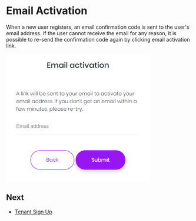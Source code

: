 # Email Activation

When a new user registers, an email confirmation code is sent to the user's email address. If the user cannot receive the email for any reason, it is possible to re-send the confirmation
code again by clicking email activation link.

<img src="images/email-activation-1.png" alt="Email activation" class="img-thumbnail" />

## Next

- [Tenant Sign Up](Features-Angular-Tenant-Sign-Up)

